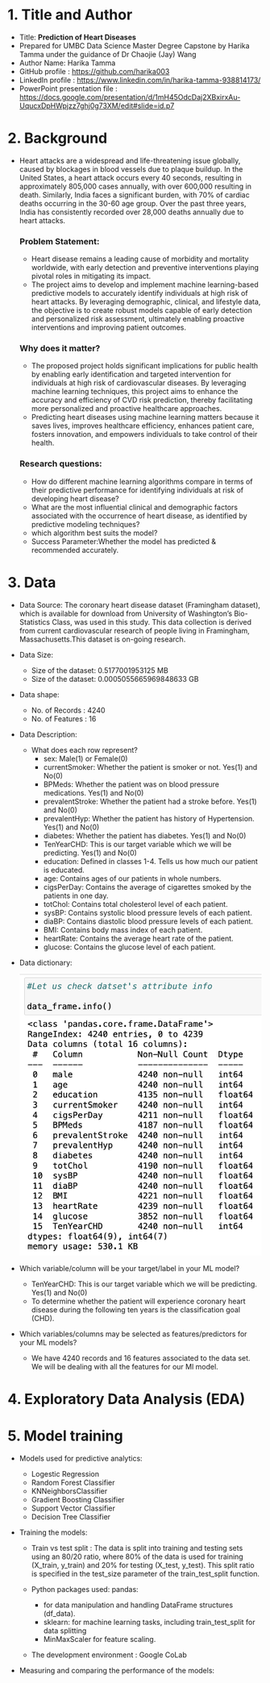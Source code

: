 # 1. Title and Author
- Title: **Prediction of Heart Diseases**
- Prepared for UMBC Data Science Master Degree Capstone by Harika Tamma under the guidance of Dr Chaojie (Jay) Wang
- Author Name: Harika Tamma
- GitHub profile : https://github.com/harika003
- LinkedIn profile : https://www.linkedin.com/in/harika-tamma-938814173/
- PowerPoint presentation file : https://docs.google.com/presentation/d/1mH45OdcDaj2XBxirxAu-UqucxDpHWpjzz7ghj0g73XM/edit#slide=id.p7

# 2. Background
- Heart attacks are a widespread and life-threatening issue globally, caused by blockages in blood vessels due to plaque buildup. In the United States, a heart attack occurs every 40 seconds, resulting in approximately 805,000 cases annually, with over 600,000 resulting in death. Similarly, India faces a significant burden, with 70% of cardiac deaths occurring in the 30-60 age group. Over the past three years, India has consistently recorded over 28,000 deaths annually due to heart attacks.
  
  ### Problem Statement:
  * Heart disease remains a leading cause of morbidity and mortality worldwide, with early detection and preventive interventions playing pivotal roles in mitigating its impact.
  * The project aims to develop and implement machine learning-based predictive models to accurately identify individuals at high risk of heart attacks. By leveraging demographic, clinical, and lifestyle data, the objective is to create robust models capable of early detection and personalized risk assessment, ultimately enabling proactive interventions and improving patient outcomes.
    
  ### Why does it matter?
  * The proposed project holds significant implications for public health by enabling early identification and targeted intervention for individuals at high risk of cardiovascular diseases. By leveraging machine learning techniques, this project aims to enhance the accuracy and efficiency of CVD risk prediction, thereby facilitating more personalized and proactive healthcare approaches.
  * Predicting heart diseases using machine learning matters because it saves lives, improves healthcare efficiency, enhances patient care, fosters innovation, and empowers individuals to take control of their health.
  ### Research questions:
  * How do different machine learning algorithms compare in terms of their predictive performance for identifying individuals at risk of developing heart disease?
  * What are the most influential clinical and demographic factors associated with the occurrence of heart disease, as identified by predictive modeling techniques?
  * which algorithm best suits the model?
  * Success Parameter:Whether the model has predicted & recommended accurately.

    
# 3. Data
  * Data Source: The coronary heart disease dataset (Framingham dataset), which is available for download from University of Washington’s Bio-Statistics Class, was used in this study. This data collection is derived from current cardiovascular research of people living in Framingham, Massachusetts.This dataset is on-going research.

    
  * Data Size:
  
     * Size of the dataset: 0.5177001953125 MB
     * Size of the dataset: 0.0005055665969848633 GB

  * Data shape:

      * No. of Records : 4240 
      * No. of Features :  16
  * Data Description: 
      * What does each row represent?
        - sex: Male(1) or Female(0)
        - currentSmoker: Whether the patient is smoker or not. Yes(1) and No(0)
        - BPMeds: Whether the patient was on blood pressure medications. Yes(1) and No(0)
        - prevalentStroke: Whether the patient had a stroke before. Yes(1) and No(0)
        - prevalentHyp: Whether the patient has history of Hypertension. Yes(1) and No(0)
        - diabetes: Whether the patient has diabetes. Yes(1) and No(0)
        - TenYearCHD: This is our target variable which we will be predicting. Yes(1) and No(0)
        - education: Defined in classes 1-4. Tells us how much our patient is educated.
        - age: Contains ages of our patients in whole numbers.
        - cigsPerDay: Contains the average of cigarettes smoked by the patients in one day.
        - totChol: Contains total cholesterol level of each patient.
        - sysBP: Contains systolic blood pressure levels of each patient.
        - diaBP: Contains diastolic blood pressure levels of each patient.
        - BMI: Contains body mass index of each patient.
        - heartRate: Contains the average heart rate of the patient.
        - glucose: Contains the glucose level of each patient.



  * Data dictionary:

    <img src = "https://github.com/harika003/UMBC-DATA606-Capstone/blob/main/images/df_info.jpeg" width="600">

    
 * Which variable/column will be your target/label in your ML model?
   - TenYearCHD: This is our target variable which we will be predicting. Yes(1) and No(0)
   - To determine whether the patient will experience coronary heart disease during the following ten years is the classification goal (CHD).

 * Which variables/columns may be selected as features/predictors for your ML models?
   - We have 4240 records and 16 features associated to the data set. We will be dealing with all the features for our Ml model.
     
# 4. Exploratory Data Analysis (EDA)
  
# 5. Model training
  * Models used for predictive analytics:
       - Logestic Regression
       - Random Forest Classifier
       - KNNeighborsClassifier
       - Gradient Boosting Classifier
       - Support Vector Classifier
       - Decision Tree Classifier
         
  * Training the models:
       - Train vs test split : The data is split into training and testing sets using an 80/20 ratio, where 80% of the data is used for training (X_train, y_train) and 20% for testing (X_test, y_test). This split ratio is specified in the test_size parameter of the train_test_split function.
         
       - Python packages used: pandas:
           * for data manipulation and handling DataFrame structures (df_data).
           * sklearn: for machine learning tasks, including train_test_split for data splitting
           *  MinMaxScaler for feature scaling.
             
       - The development environment : Google CoLab

 * Measuring and comparing the performance of the models:
       
  
